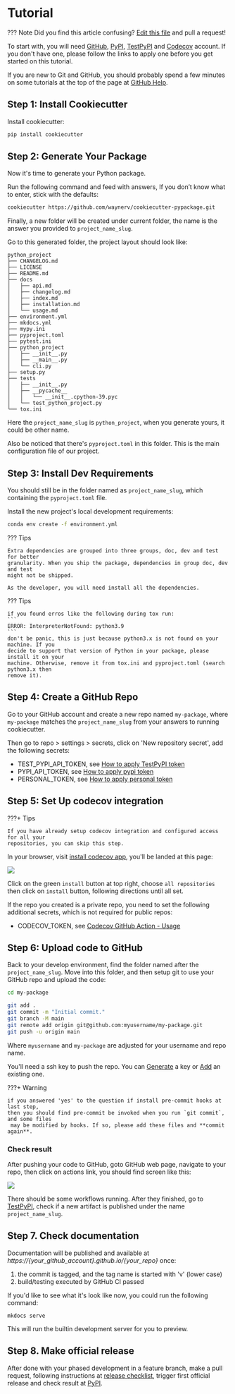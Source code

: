 # Tutorial

??? Note
Did you find this article confusing? [Edit this file] and pull a request!

To start with, you will need [GitHub], [PyPI], [TestPyPI] and [Codecov] account. If
you don't have one, please follow the links to apply one before you get started on this
tutorial.

If you are new to Git and GitHub, you should probably spend a few minutes on
some tutorials at the top of the page at [GitHub Help].

## Step 1: Install Cookiecutter

Install cookiecutter:

```bash
pip install cookiecutter
```

## Step 2: Generate Your Package

Now it's time to generate your Python package.

Run the following command and feed with answers, If you don’t know what to enter, stick with the defaults:

```bash
cookiecutter https://github.com/waynerv/cookiecutter-pypackage.git
```

Finally, a new folder will be created under current folder, the name is the answer you
provided to `project_name_slug`.

Go to this generated folder, the project layout should look like:

```
python_project
├── CHANGELOG.md
├── LICENSE
├── README.md
├── docs
│   ├── api.md
│   ├── changelog.md
│   ├── index.md
│   ├── installation.md
│   └── usage.md
├── environment.yml
├── mkdocs.yml
├── mypy.ini
├── pyproject.toml
├── pytest.ini
├── python_project
│   ├── __init__.py
│   ├── __main__.py
│   └── cli.py
├── setup.py
├── tests
│   ├── __init__.py
│   ├── __pycache__
│   │   └── __init__.cpython-39.pyc
│   └── test_python_project.py
└── tox.ini
```

Here the `project_name_slug` is `python_project`, when you generate yours, it could be other name.

Also be noticed that there's `pyproject.toml` in this folder. This is the main configuration file of our project.

## Step 3: Install Dev Requirements

You should still be in the folder named as `project_name_slug`, which containing the
`pyproject.toml` file.

Install the new project's local development requirements:

```bash
conda env create -f environment.yml
```

??? Tips

    Extra dependencies are grouped into three groups, doc, dev and test for better
    granularity. When you ship the package, dependencies in group doc, dev and test
    might not be shipped.

    As the developer, you will need install all the dependencies.

??? Tips

    if you found erros like the following during tox run:
    ```
    ERROR: InterpreterNotFound: python3.9
    ```
    don't be panic, this is just because python3.x is not found on your machine. If you
    decide to support that version of Python in your package, please install it on your
    machine. Otherwise, remove it from tox.ini and pyproject.toml (search python3.x then
    remove it).

## Step 4: Create a GitHub Repo

Go to your GitHub account and create a new repo named `my-package`, where
`my-package` matches the `project_name_slug` from your answers to running
cookiecutter.

Then go to repo > settings > secrets, click on 'New repository secret', add the following
secrets:

- TEST_PYPI_API_TOKEN, see [How to apply TestPyPI token]
- PYPI_API_TOKEN, see [How to apply pypi token]
- PERSONAL_TOKEN, see [How to apply personal token]

## Step 5: Set Up codecov integration

???+ Tips

    If you have already setup codecov integration and configured access for all your
    repositories, you can skip this step.

In your browser, visit [install codecov app], you'll be landed at this page:

![](http://images.jieyu.ai/images/202104/20210419175222.png)

Click on the green `install` button at top right, choose `all repositories` then click
on `install` button, following directions until all set.

If the repo you created is a private repo, you need to set the following additional secrets,
which is not required for public repos:

- CODECOV_TOKEN, see [Codecov GitHub Action - Usage](https://github.com/marketplace/actions/codecov?version=v1.5.2#usage)

## Step 6: Upload code to GitHub

Back to your develop environment, find the folder named after the `project_name_slug`.
Move into this folder, and then setup git to use your GitHub repo and upload the
code:

```bash
cd my-package

git add .
git commit -m "Initial commit."
git branch -M main
git remote add origin git@github.com:myusername/my-package.git
git push -u origin main
```

Where `myusername` and `my-package` are adjusted for your username and
repo name.

You'll need a ssh key to push the repo. You can [Generate] a key or
[Add] an existing one.

???+ Warning

    if you answered 'yes' to the question if install pre-commit hooks at last step,
    then you should find pre-commit be invoked when you run `git commit`, and some files
     may be modified by hooks. If so, please add these files and **commit again**.

### Check result

After pushing your code to GitHub, goto GitHub web page, navigate to your repo, then
click on actions link, you should find screen like this:

![](http://images.jieyu.ai/images/202104/20210419170304.png)

There should be some workflows running. After they finished, go to [TestPyPI], check if a
new artifact is published under the name `project_name_slug`.

## Step 7. Check documentation

Documentation will be published and available at _https://{your_github_account}.github.io/{your_repo}_ once:

1. the commit is tagged, and the tag name is started with 'v' (lower case)
2. build/testing executed by GitHub CI passed

If you'd like to see what it's look like now, you could run the following command:

```
mkdocs serve
```

This will run the builtin development server for you to preview.

## Step 8. Make official release

After done with your phased development in a feature branch, make a pull request, following
instructions at [release checklist](pypi_release_checklist.md), trigger first official release and check
result at [PyPI].

[Edit this file]: https://github.com/waynerv/cookiecutter-pypackage/blob/master/docs/tutorial.md
[Codecov]: https://codecov.io/
[PYPI]: https://pypi.org
[GitHub]: https://github.com/
[TestPyPI]: https://test.pypi.org/
[GitHub Help]: https://help.github.com/
[Generate]: https://help.github.com/articles/generating-a-new-ssh-key-and-adding-it-to-the-ssh-agent/
[Add]: https://help.github.com/articles/adding-a-new-ssh-key-to-your-github-account/
[How to apply testpypi token]: https://test.pypi.org/manage/account/
[How to apply pypi token]: https://pypi.org/manage/account/
[How to apply personal token]: https://docs.github.com/en/github/authenticating-to-github/creating-a-personal-access-token
[install codecov app]: https://github.com/apps/codecov

